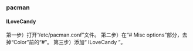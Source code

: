 ### pacman

#### ILoveCandy

第一步）打开“/etc/pacman.conf”文件。
第二步）在“# Misc options”部分，去掉“Color”前的“#”。
第三步）添加“ ILoveCandy ”。

